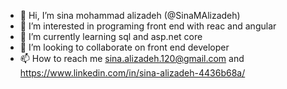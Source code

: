 - 👋 Hi, I’m sina mohammad alizadeh (@SinaMAlizadeh)  
- 👀 I’m interested in programing front end with reac and angular
- 🌱 I’m currently learning sql and asp.net core
- 💞️ I’m looking to collaborate on front end developer 
- 📫 How to reach me sina.alizadeh.120@gmail.com and https://www.linkedin.com/in/sina-alizadeh-4436b68a/

<!---
SinaMAlizadeh/SinaMAlizadeh is a ✨ special ✨ repository because its `README.md` (this file) appears on your GitHub profile.
You can click the Preview link to take a look at your changes.
--->
